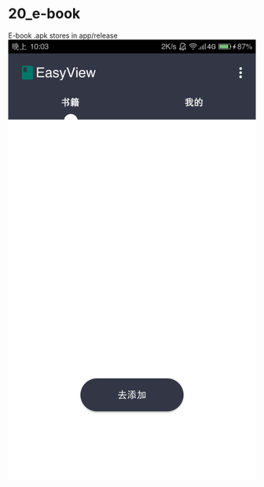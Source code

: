 # 20_e-book
E-book
.apk stores in app/release
![image](https://github.com/android-app-development-course/20_e-book/blob/master/%E5%9B%BE%E7%89%871.png)
